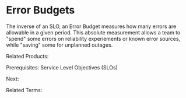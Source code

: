 # Error Budgets

The inverse of an SLO, an Error Budget measures how many errors are allowable in a given period.  This absolute measurement allows a team to "spend" some errors on reliability experiements or known error sources, while "saving" some for unplanned outages.

Related Products:

Prerequisites: Service Level Objectives (SLOs)

Next:

Related Terms:
